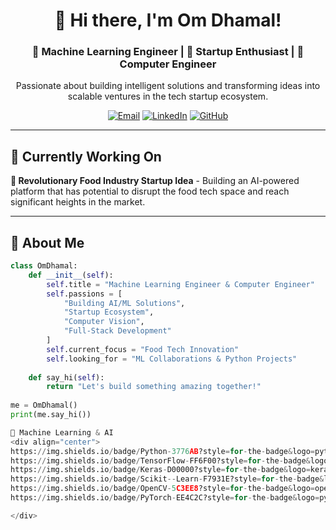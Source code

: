 <div align="center">

# 🚀 Hi there, I'm Om Dhamal! 

### 🤖 Machine Learning Engineer | 💼 Startup Enthusiast | 🔧 Computer Engineer

Passionate about building intelligent solutions and transforming ideas into scalable ventures in the tech startup ecosystem.

[![Email](https://img.shields.io/badge/Email-omdhamal77@gmail.com-D14836?style=for-the-badge&logo=gmail&logoColor=white)](mailto:omdhamal77@gmail.com)
[![LinkedIn](https://img.shields.io/badge/LinkedIn-Connect%20with%20me-0077B5?style=for-the-badge&logo=linkedin&logoColor=white)](https://www.linkedin.com/in/om-dhamal-411545295)
[![GitHub](https://img.shields.io/badge/GitHub-Follow%20me-181717?style=for-the-badge&logo=github&logoColor=white)](https://github.com/OmDhamal-08)

</div>

---

## 📌 Currently Working On

**🍕 Revolutionary Food Industry Startup Idea** - Building an AI-powered platform that has potential to disrupt the food tech space and reach significant heights in the market.

---

## 🎯 About Me

```python
class OmDhamal:
    def __init__(self):
        self.title = "Machine Learning Engineer & Computer Engineer"
        self.passions = [
            "Building AI/ML Solutions",
            "Startup Ecosystem",
            "Computer Vision",
            "Full-Stack Development"
        ]
        self.current_focus = "Food Tech Innovation"
        self.looking_for = "ML Collaborations & Python Projects"
        
    def say_hi(self):
        return "Let's build something amazing together!"
        
me = OmDhamal()
print(me.say_hi())

🤖 Machine Learning & AI
<div align="center">
https://img.shields.io/badge/Python-3776AB?style=for-the-badge&logo=python&logoColor=white
https://img.shields.io/badge/TensorFlow-FF6F00?style=for-the-badge&logo=tensorflow&logoColor=white
https://img.shields.io/badge/Keras-D00000?style=for-the-badge&logo=keras&logoColor=white
https://img.shields.io/badge/Scikit--Learn-F7931E?style=for-the-badge&logo=scikit-learn&logoColor=white
https://img.shields.io/badge/OpenCV-5C3EE8?style=for-the-badge&logo=opencv&logoColor=white
https://img.shields.io/badge/PyTorch-EE4C2C?style=for-the-badge&logo=pytorch&logoColor=white

</div>
